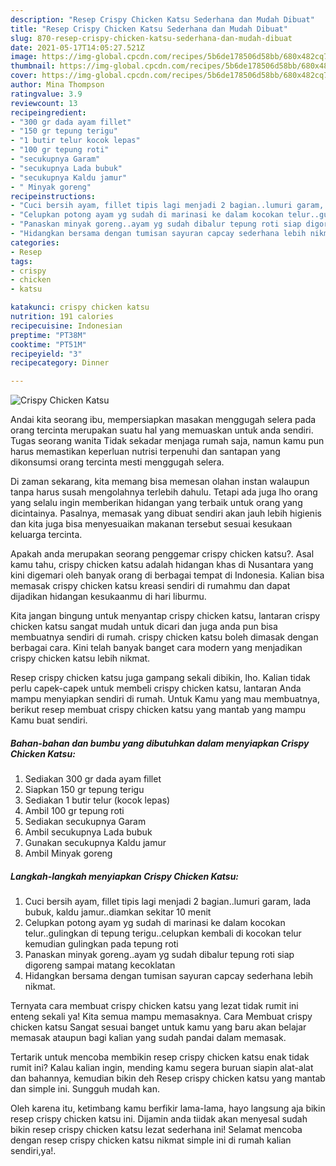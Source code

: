 ```yaml
---
description: "Resep Crispy Chicken Katsu Sederhana dan Mudah Dibuat"
title: "Resep Crispy Chicken Katsu Sederhana dan Mudah Dibuat"
slug: 870-resep-crispy-chicken-katsu-sederhana-dan-mudah-dibuat
date: 2021-05-17T14:05:27.521Z
image: https://img-global.cpcdn.com/recipes/5b6de178506d58bb/680x482cq70/crispy-chicken-katsu-foto-resep-utama.jpg
thumbnail: https://img-global.cpcdn.com/recipes/5b6de178506d58bb/680x482cq70/crispy-chicken-katsu-foto-resep-utama.jpg
cover: https://img-global.cpcdn.com/recipes/5b6de178506d58bb/680x482cq70/crispy-chicken-katsu-foto-resep-utama.jpg
author: Mina Thompson
ratingvalue: 3.9
reviewcount: 13
recipeingredient:
- "300 gr dada ayam fillet"
- "150 gr tepung terigu"
- "1 butir telur kocok lepas"
- "100 gr tepung roti"
- "secukupnya Garam"
- "secukupnya Lada bubuk"
- "secukupnya Kaldu jamur"
- " Minyak goreng"
recipeinstructions:
- "Cuci bersih ayam, fillet tipis lagi menjadi 2 bagian..lumuri garam, lada bubuk, kaldu jamur..diamkan sekitar 10 menit"
- "Celupkan potong ayam yg sudah di marinasi ke dalam kocokan telur..gulingkan di tepung terigu..celupkan kembali di kocokan telur kemudian gulingkan pada tepung roti"
- "Panaskan minyak goreng..ayam yg sudah dibalur tepung roti siap digoreng sampai matang kecoklatan"
- "Hidangkan bersama dengan tumisan sayuran capcay sederhana lebih nikmat."
categories:
- Resep
tags:
- crispy
- chicken
- katsu

katakunci: crispy chicken katsu 
nutrition: 191 calories
recipecuisine: Indonesian
preptime: "PT38M"
cooktime: "PT51M"
recipeyield: "3"
recipecategory: Dinner

---
```



![Crispy Chicken Katsu](https://img-global.cpcdn.com/recipes/5b6de178506d58bb/680x482cq70/crispy-chicken-katsu-foto-resep-utama.jpg)

Andai kita seorang ibu, mempersiapkan masakan menggugah selera pada orang tercinta merupakan suatu hal yang memuaskan untuk anda sendiri. Tugas seorang  wanita Tidak sekadar menjaga rumah saja, namun kamu pun harus memastikan keperluan nutrisi terpenuhi dan santapan yang dikonsumsi orang tercinta mesti menggugah selera.

Di zaman  sekarang, kita memang bisa memesan olahan instan walaupun tanpa harus susah mengolahnya terlebih dahulu. Tetapi ada juga lho orang yang selalu ingin memberikan hidangan yang terbaik untuk orang yang dicintainya. Pasalnya, memasak yang dibuat sendiri akan jauh lebih higienis dan kita juga bisa menyesuaikan makanan tersebut sesuai kesukaan keluarga tercinta. 



Apakah anda merupakan seorang penggemar crispy chicken katsu?. Asal kamu tahu, crispy chicken katsu adalah hidangan khas di Nusantara yang kini digemari oleh banyak orang di berbagai tempat di Indonesia. Kalian bisa memasak crispy chicken katsu kreasi sendiri di rumahmu dan dapat dijadikan hidangan kesukaanmu di hari liburmu.

Kita jangan bingung untuk menyantap crispy chicken katsu, lantaran crispy chicken katsu sangat mudah untuk dicari dan juga anda pun bisa membuatnya sendiri di rumah. crispy chicken katsu boleh dimasak dengan berbagai cara. Kini telah banyak banget cara modern yang menjadikan crispy chicken katsu lebih nikmat.

Resep crispy chicken katsu juga gampang sekali dibikin, lho. Kalian tidak perlu capek-capek untuk membeli crispy chicken katsu, lantaran Anda mampu menyiapkan sendiri di rumah. Untuk Kamu yang mau membuatnya, berikut resep membuat crispy chicken katsu yang mantab yang mampu Kamu buat sendiri.

<!--inarticleads1-->

##### Bahan-bahan dan bumbu yang dibutuhkan dalam menyiapkan Crispy Chicken Katsu:

1. Sediakan 300 gr dada ayam fillet
1. Siapkan 150 gr tepung terigu
1. Sediakan 1 butir telur (kocok lepas)
1. Ambil 100 gr tepung roti
1. Sediakan secukupnya Garam
1. Ambil secukupnya Lada bubuk
1. Gunakan secukupnya Kaldu jamur
1. Ambil  Minyak goreng




<!--inarticleads2-->

##### Langkah-langkah menyiapkan Crispy Chicken Katsu:

1. Cuci bersih ayam, fillet tipis lagi menjadi 2 bagian..lumuri garam, lada bubuk, kaldu jamur..diamkan sekitar 10 menit
1. Celupkan potong ayam yg sudah di marinasi ke dalam kocokan telur..gulingkan di tepung terigu..celupkan kembali di kocokan telur kemudian gulingkan pada tepung roti
1. Panaskan minyak goreng..ayam yg sudah dibalur tepung roti siap digoreng sampai matang kecoklatan
1. Hidangkan bersama dengan tumisan sayuran capcay sederhana lebih nikmat.




Ternyata cara membuat crispy chicken katsu yang lezat tidak rumit ini enteng sekali ya! Kita semua mampu memasaknya. Cara Membuat crispy chicken katsu Sangat sesuai banget untuk kamu yang baru akan belajar memasak ataupun bagi kalian yang sudah pandai dalam memasak.

Tertarik untuk mencoba membikin resep crispy chicken katsu enak tidak rumit ini? Kalau kalian ingin, mending kamu segera buruan siapin alat-alat dan bahannya, kemudian bikin deh Resep crispy chicken katsu yang mantab dan simple ini. Sungguh mudah kan. 

Oleh karena itu, ketimbang kamu berfikir lama-lama, hayo langsung aja bikin resep crispy chicken katsu ini. Dijamin anda tiidak akan menyesal sudah bikin resep crispy chicken katsu lezat sederhana ini! Selamat mencoba dengan resep crispy chicken katsu nikmat simple ini di rumah kalian sendiri,ya!.

